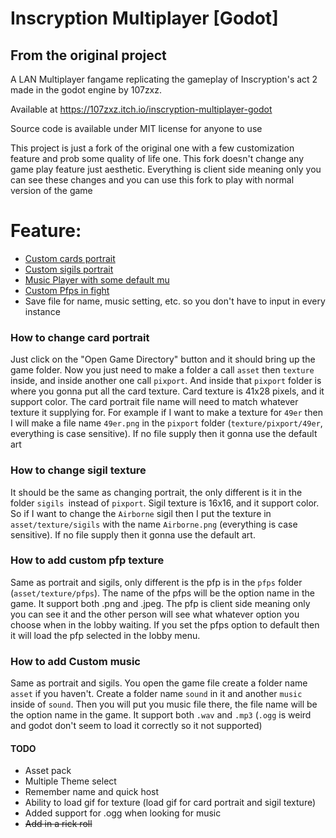 # Inscryption Multiplayer [Godot]

## From the original project

A LAN Multiplayer fangame replicating the gameplay of Inscryption's act 2 made in the godot engine by 107zxz.

Available at https://107zxz.itch.io/inscryption-multiplayer-godot

Source code is available under MIT license for anyone to use

This project is just a fork of the original one with a few customization feature and prob some quality of life one. This fork doesn't change any game play feature just aesthetic. Everything is client side meaning only you can see these changes and you can use this fork to play with normal version of the game

# Feature:

<!-- no toc -->

- [Custom cards portrait](#how-to-change-card-portrait)
- [Custom sigils portrait](#how-to-change-sigil-texture)
- [Music Player with some default mu](#how-to-add-custom-music)
- [Custom Pfps in fight](#how-to-add-custom-pfp-texture)
- Save file for name, music setting, etc. so you don't have to input in every instance

### How to change card portrait

Just click on the "Open Game Directory" button and it should bring up the game folder. Now you just need to make a folder a call `asset` then `texture` inside, and inside another one call `pixport`. And inside that `pixport` folder is where you gonna put all the card texture. Card texture is 41x28 pixels, and it support color. The card portrait file name will need to match whatever texture it supplying for. For example if I want to make a texture for `49er` then I will make a file name `49er.png` in the `pixport` folder (`texture/pixport/49er`, everything is case sensitive). If no file supply then it gonna use the default art

### How to change sigil texture

It should be the same as changing portrait, the only different is it in the folder `sigils `instead of `pixport`. Sigil texture is 16x16, and it support color. So if I want to change the `Airborne` sigil then I put the texture in `asset/texture/sigils` with the name `Airborne.png` (everything is case sensitive). If no file supply then it gonna use the default art.

### How to add custom pfp texture

Same as portrait and sigils, only different is the pfp is in the `pfps` folder (`asset/texture/pfps`). The name of the pfps will be the option name in the game. It support both .png and .jpeg. The pfp is client side meaning only you can see it and the other person will see what whatever option you choose when in the lobby waiting. If you set the pfps option to default then it will load the pfp selected in the lobby menu.

### How to add Custom music

Same as portrait and sigils. You open the game file create a folder name `asset` if you haven't. Create a folder name `sound` in it and another `music` inside of `sound`. Then you will put you music file there, the file name will be the option name in the game. It support both `.wav` and `.mp3` (`.ogg` is weird and godot don't seem to load it correctly so it not supported)

#### TODO

- Asset pack
- Multiple Theme select
- Remember name and quick host
- Ability to load gif for texture (load gif for card portrait and sigil texture)
- Added support for .ogg when looking for music
- ~~Add in a rick roll~~

